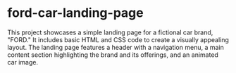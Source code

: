 # ford-car-landing-page
This project showcases a simple landing page for a fictional car brand, "FORD." It includes basic HTML and CSS code to create a visually appealing layout. The landing page features a header with a navigation menu, a main content section highlighting the brand and its offerings, and an animated car image.
